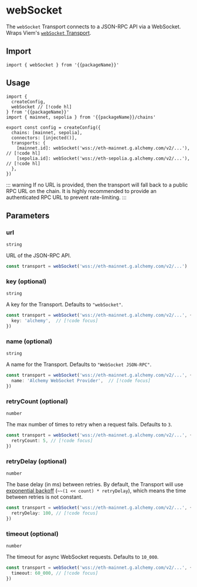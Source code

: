 <!-- <script setup>
const packageName = 'wagmi'
</script> -->

# webSocket

The `webSocket` Transport connects to a JSON-RPC API via a WebSocket. Wraps Viem's [`webSocket` Transport](https://viem.sh/docs/clients/transports/webSocket.html).

## Import

```ts-vue
import { webSocket } from '{{packageName}}'
```

## Usage

```ts-vue
import { 
  createConfig, 
  webSocket // [!code hl]
} from '{{packageName}}'
import { mainnet, sepolia } from '{{packageName}}/chains'

export const config = createConfig({
  chains: [mainnet, sepolia],
  connectors: [injected()],
  transports: {
    [mainnet.id]: webSocket('wss://eth-mainnet.g.alchemy.com/v2/...'), // [!code hl]
    [sepolia.id]: webSocket('wss://eth-sepolia.g.alchemy.com/v2/...'), // [!code hl]
  },
})
```

::: warning
If no URL is provided, then the transport will fall back to a public RPC URL on the chain. It is highly recommended to provide an authenticated RPC URL to prevent rate-limiting.
:::

## Parameters

### url

`string`

URL of the JSON-RPC API.

```ts
const transport = webSocket('wss://eth-mainnet.g.alchemy.com/v2/...')
```

### key (optional)

`string`

A key for the Transport. Defaults to `"webSocket"`.

```ts
const transport = webSocket('wss://eth-mainnet.g.alchemy.com/v2/...', { 
  key: 'alchemy',  // [!code focus]
})
```

### name (optional)

`string`

A name for the Transport. Defaults to `"WebSocket JSON-RPC"`.

```ts
const transport = webSocket('wss://eth-mainnet.g.alchemy.com/v2/...', { 
  name: 'Alchemy WebSocket Provider',  // [!code focus]
})
```

### retryCount (optional)

`number`

The max number of times to retry when a request fails. Defaults to `3`.

```ts
const transport = webSocket('wss://eth-mainnet.g.alchemy.com/v2/...', {
  retryCount: 5, // [!code focus]
})
```

### retryDelay (optional)

`number`

The base delay (in ms) between retries. By default, the Transport will use [exponential backoff](https://en.wikipedia.org/wiki/Exponential_backoff) (`~~(1 << count) * retryDelay`), which means the time between retries is not constant.

```ts
const transport = webSocket('wss://eth-mainnet.g.alchemy.com/v2/...', {
  retryDelay: 100, // [!code focus]
})
```

### timeout (optional)

`number`

The timeout for async WebSocket requests. Defaults to `10_000`.

```ts
const transport = webSocket('wss://eth-mainnet.g.alchemy.com/v2/...', {
  timeout: 60_000, // [!code focus]
})
```